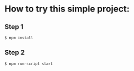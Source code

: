 # How to try this simple project:
## Step 1
```
$ npm install
```
## Step 2
```
$ npm run-script start 
```